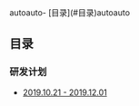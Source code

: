 <!-- TOC -->autoauto- [目录](#目录)autoauto<!-- /TOC -->

## 目录

### 研发计划

* [2019.10.21 - 2019.12.01](https://blog.miaomiao123.net/plan) 

